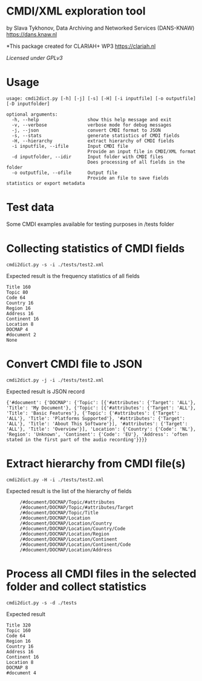 # CMDI/XML exploration tool

by Slava Tykhonov, Data Archiving and Networked Services (DANS-KNAW) https://dans.knaw.nl

*This package created for CLARIAH+ WP3 https://clariah.nl

*Licensed under GPLv3*

# Usage

```
usage: cmdi2dict.py [-h] [-j] [-s] [-H] [-i inputfile] [-o outputfile] [-D inputfolder] 

optional arguments:
  -h, --help                  show this help message and exit
  -v, --verbose               verbose mode for debug messages
  -j, --json                  convert CMDI format to JSON
  -s, --stats                 generate statistics of CMDI fields
  -H, --hierarchy             extract hierarchy of CMDI fields 
  -i inputfile, --ifile       Input CMDI file
                              Provide an input file in CMDI/XML format
  -d inputfolder, --idir      Input folder with CMDI files
                              Does processing of all fields in the folder
  -o outputfile, --ofile      Output file 
                              Provide an file to save fields statistics or export metadata 
```

# Test data
Some CMDI examples available for testing purposes in /tests folder

# Collecting statistics of CMDI fields

```
cmdi2dict.py -s -i ./tests/test2.xml
```
Expected result is the frequency statistics of all fields
```
Title 160
Topic 80
Code 64
Country 16
Region 16
Address 16
Continent 16
Location 8
DOCMAP 4
#document 2
None
```

# Convert CMDI file to JSON
```
cmdi2dict.py -j -i ./tests/test2.xml
```
Expected result is JSON record
```
{'#document': {'DOCMAP': {'Topic': [{'#attributes': {'Target': 'ALL'}, 'Title': 'My Document'}, {'Topic': [{'#attributes': {'Target': 'ALL'}, 'Title': 'Basic Features'}, {'Topic': {'#attributes': {'Target': 'ALL'}, 'Title': 'Platforms Supported'}, '#attributes': {'Target': 'ALL'}, 'Title': 'About This Software'}], '#attributes': {'Target': 'ALL'}, 'Title': 'Overview'}], 'Location': {'Country': {'Code': 'NL'}, 'Region': 'Unknown', 'Continent': {'Code': 'EU'}, 'Address': 'often stated in the first part of the audio recording'}}}}
```

# Extract hierarchy from CMDI file(s)
```
cmdi2dict.py -H -i ./tests/test2.xml
```
Expected result is the list of the hierarchy of fields
```
	 /#document/DOCMAP/Topic/#attributes
	 /#document/DOCMAP/Topic/#attributes/Target
	 /#document/DOCMAP/Topic/Title
	 /#document/DOCMAP/Location
	 /#document/DOCMAP/Location/Country
	 /#document/DOCMAP/Location/Country/Code
	 /#document/DOCMAP/Location/Region
	 /#document/DOCMAP/Location/Continent
	 /#document/DOCMAP/Location/Continent/Code
	 /#document/DOCMAP/Location/Address
```

# Process all CMDI files in the selected folder and collect statistics
```
cmdi2dict.py -s -d ./tests
```
Expected result
```
Title 320
Topic 160
Code 64
Region 16
Country 16
Address 16
Continent 16
Location 8
DOCMAP 8
#document 4
```
